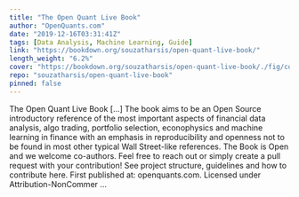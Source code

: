 ```yaml
---
title: "The Open Quant Live Book"
author: "OpenQuants.com"
date: "2019-12-16T03:31:41Z"
tags: [Data Analysis, Machine Learning, Guide]
link: "https://bookdown.org/souzatharsis/open-quant-live-book/"
length_weight: "6.2%"
cover: "https://bookdown.org/souzatharsis/open-quant-live-book/./fig/cover.jpg"
repo: "souzatharsis/open-quant-live-book"
pinned: false
---
```


The Open Quant Live Book [...] The book aims to be an Open Source introductory reference of the most important aspects of financial data analysis, algo trading, portfolio selection, econophysics and machine learning in finance with an emphasis in reproducibility and openness not to be found in most other typical Wall Street-like references. The Book is Open and we welcome co-authors. Feel free to reach out or simply create a pull request with your contribution! See project structure, guidelines and how to contribute here. First published at: openquants.com. Licensed under Attribution-NonCommer ...
